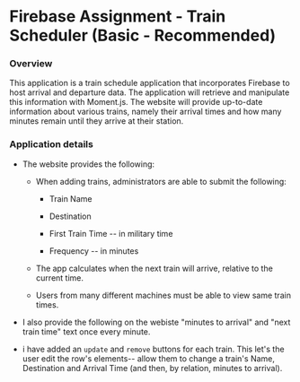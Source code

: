# Firebase Assignment - Train Scheduler (Basic - Recommended)

### Overview

This application is a train schedule application that incorporates Firebase to host arrival and departure data. The application will retrieve and manipulate this information with Moment.js. The website will provide up-to-date information about various trains, namely their arrival times and how many minutes remain until they arrive at their station.

### Application details

* The website provides the following:
  
  * When adding trains, administrators are able to submit the following:
    
    * Train Name
    
    * Destination 
    
    * First Train Time -- in military time
    
    * Frequency -- in minutes
  
  * The app calculates when the next train will arrive, relative to the current time.
  
  * Users from many different machines must be able to view same train times.
  
  
* I also provide the following on the webiste "minutes to arrival" and "next train time" text once every minute. 

* i have added an `update` and `remove` buttons for each train. This let's the user edit the row's elements-- allow them to change a train's Name, Destination and Arrival Time (and then, by relation, minutes to arrival).

